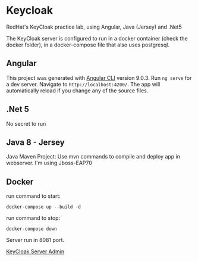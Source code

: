 # Keycloak


RedHat's KeyCloak practice lab, using Angular, Java (Jersey) and .Net5

The KeyCloak server is configured to run in a docker container (check the docker folder), in a docker-compose file that also uses postgresql.

## Angular

This project was generated with [Angular CLI](https://github.com/angular/angular-cli) version 9.0.3.
Run `ng serve` for a dev server. Navigate to `http://localhost:4200/`. The app will automatically reload if you change any of the source files.

## .Net 5

No secret to run

## Java 8 - Jersey

Java Maven Project: Use mvn commands to compile and deploy app in webserver. I'm using Jboss-EAP70

## Docker

run command to start:

```
docker-compose up --build -d 

```

run command to stop:

```
docker-compose down

```

Server run in 8081 port.

[KeyCloak Server Admin](http://localhost:8081/auth/admin)


